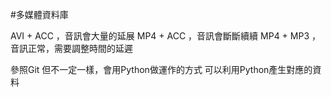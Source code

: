 #多媒體資料庫

AVI + ACC ，音訊會大量的延展
MP4 + ACC ，音訊會斷斷續續
MP4 + MP3 ，音訊正常，需要調整時間的延遲

參照Git
但不一定一樣，會用Python做運作的方式
可以利用Python產生對應的資料
